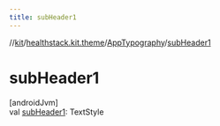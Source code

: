 ```yaml
---
title: subHeader1
---
```

//[kit](../../../index.html)/[healthstack.kit.theme](../index.html)/[AppTypography](index.html)/[subHeader1](sub-header1.html)



# subHeader1



[androidJvm]\
val [subHeader1](sub-header1.html): TextStyle




